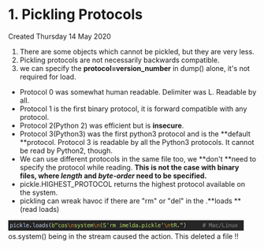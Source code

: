 # 1. Pickling Protocols
Created Thursday 14 May 2020


1. There are some objects which cannot be pickled, but they are very less.
2. Pickling protocols are not necessarily backwards compatible.
3. we can specify the **protocol=version_number** in dump() alone, it's not required for load.


* Protocol 0 was somewhat human readable. Delimiter was L. Readable by all.
* Protocol 1 is the first binary protocol, it is forward compatible with any protocol.
* Protocol 2(Python 2) was efficient but is **insecure**.
* Protocol 3(Python3) was the first python3 protocol and is the **default **protocol. Protocol 3 is readable by all the Python3 protocols. It cannot be read by Python2, though.
* We can use different protocols in the same file too, we **don't **need to specify the protocol while reading. **This is not the case with binary files, where ***length*** and ***byte-order*** need to be specified.**
* pickle.HIGHEST_PROTOCOL returns the highest protocol available on the system.
* pickling can wreak havoc if there are "rm" or "del" in the .**loads **(read loads) 

![](./1._Pickling_Protocols/pasted_image002.png)
os.system() being in the stream caused the action.
This deleted a file !!

